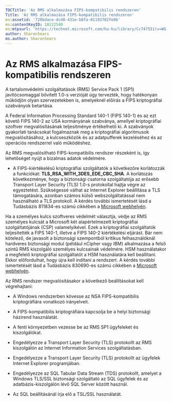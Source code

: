 ```yaml
---
TOCTitle: 'Az RMS alkalmazása FIPS-kompatibilis rendszeren'
Title: 'Az RMS alkalmazása FIPS-kompatibilis rendszeren'
ms:assetid: '720bdace-dcd8-431e-b0fa-01193782fe0b'
ms:contentKeyID: 18122540
ms:mtpsurl: 'https://technet.microsoft.com/hu-hu/library/Cc747551(v=WS.10)'
author: SharonSears
ms.author: SharonSears
---
```


Az RMS alkalmazása FIPS-kompatibilis rendszeren
===============================================

A tartalomvédelmi szolgáltatások (RMS) Service Pack 1 (SP1) javítócsomaggal bővített 1.0-s verzióját úgy tervezték, hogy hatékonyan működjön olyan szervezetekben is, amelyeknél előírás a FIPS kriptográfiai szabványok betartása.

A Federal Information Processing Standard 140-1 (FIPS 140-1) és az ezt követő FIPS 140-2 az USA kormányának szabványa, amellyel kriptográfiai szoftver megvalósításának teljesítménye értékelhető ki. A szabványok gyakorlati tanácsokat fogalmaznak meg a kriptográfiai algoritmusok megvalósításához, a kulcseszközök és az adatpufferek kezeléséhez és az operációs rendszerrel való működéshez.

Az RMS megvalósítható FIPS-kompatibilis rendszer részeként is, így lehetőséget nyújt a bizalmas adatok védelmére.

-   A FIPS-kiértékelésű kriptográfiai szolgáltatók a következőre korlátozzák a funkciókat: **TLS\_RSA\_WITH\_3DES\_EDE\_CBC\_SHA**. A korlátozás következménye, hogy a biztonsági csatorna szolgáltatója az erősebb Transport Layer Security (TLS) 1.0-s protokollal hajtja végre az egyeztetést. Szükségessé válhat az Internet Explorer beállítása a TLS támogatására, azonban számos külső webszolgáltatással nem használható a TLS protokoll. A kérdés további ismertetését lásd a Tudásbázis 811834-es számú cikkében a [Microsoft webhelyén](http://go.microsoft.com/fwlink/?linkid=43614).

Ha a személyes kulcs szoftveres védelmét választja, védje az RMS személyes kulcsát a Microsoft két alapértelmezett kriptográfiai szolgáltatójának (CSP) valamelyikével. Ezek a kriptográfiai szolgáltatók teljesítették a FIPS 140-1, illetve a FIPS 140-2 kiértékelési eljárást. Bár nem kötelező, de javasolt a biztonsági szempontból kritikus felhasználóknál hardveres biztonsági modul (például nCipher vagy IBM) alkalmazása a felső szintű RMS kiszolgáló személyes kulcsainak védelmére. HSM használatakor a megfelelő kriptográfiai szolgáltatót a HSM használatára kell beállítani. Ekkor előfordulhat, hogy újra kell indítani a rendszert. A kérdés további ismertetését lásd a Tudásbázis 830690-es számú cikkében a [Microsoft webhelyén](http://go.microsoft.com/fwlink/?linkid=44138).

Az RMS rendszer megvalósításakor a következő beállításokat kell végrehajtani:

-   A Windows rendszerben kövesse az NSA FIPS-kompatibilis kriptográfiára vonatkozó irányelveit.

-   A FIPS-kompatibilis kriptográfiára kapcsolja be a helyi biztonsági házirend használatát.

-   A fenti környezetben vezesse be az RMS SP1 ügyfeleket és kiszolgálókat.

-   Engedélyezze a Transport Layer Security (TLS) protokollt az RMS kiszolgálón az Internet Information Services szolgáltatásban.

-   Engedélyezze a Transport Layer Security (TLS) protokollt az ügyfelek Internet Explorer programjában.

-   Engedélyezze az SQL Tabular Data Stream (TDS) protokollt, amelyet a Windows TLS/SSL biztonsági szolgáltató az SQL ügyfelek és az adatbázis-kiszolgálón lévő SQL Server között használ.

-   Az SQL beállításánál írja elő a TSL/SSL használatát.
